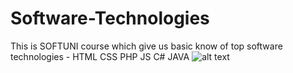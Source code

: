 # Software-Technologies
This is SOFTUNI course which give us basic know of top software technologies - HTML  CSS PHP JS C# JAVA 
![alt text](https://upload.wikimedia.org/wikipedia/commons/thumb/6/61/HTML5_logo_and_wordmark.svg/200px-HTML5_logo_and_wordmark.svg.png)
